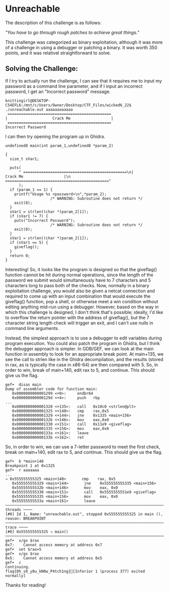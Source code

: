 # Unreachable 

The description of this challenge is as follows:

*"You have to go through rough patches to achieve great things."*

This challenge was categorized as binary exploitation, although it was more of a challenge in using a debugger or patching a binary. It was worth 350 points, and it was relativel straightforward to solve.

## Solving the Challenge:

If I try to actually run the challenge, I can see that it requires me to input my password as a command line parameter, and if I input an incorrect password, I get an "Incorrect password" message.
```
knittingirl@DESKTOP-C54EFL6:/mnt/c/Users/Owner/Desktop/CTF_Files/wicked6_22$ ./unreachable.out aaaaaaaaaaaa
 ==============================================
|                    Crack Me                  |
 ==============================================
Incorrect Password
```
I can then try opening the program up in Ghidra. 
```
undefined8 main(int param_1,undefined8 *param_2)

{
  size_t sVar1;
  
  puts(
      " ==============================================\n|                    Crack Me                  |\n =============================================="
      );
  if (param_1 == 1) {
    printf("Usage %s <password>\n",*param_2);
                    /* WARNING: Subroutine does not return */
    exit(0);
  }
  sVar1 = strlen((char *)param_2[1]);
  if (sVar1 != 7) {
    puts("Incorrect Password");
                    /* WARNING: Subroutine does not return */
    exit(0);
  }
  sVar1 = strlen((char *)param_2[1]);
  if (sVar1 == 5) {
    giveflag();
  }
  return 0;
}
```
Interesting! So, it looks like the program is designed so that the giveflag() function cannot be hit during normal operations, since the length of the password we submit would simultaneously have to 7 characters and 5 characters long to pass both of the checks. Now, normally in a binary exploitation challenge, you would also be given a netcat connection and required to come up with an input combination that would execute the giveflag() function, pop a shell, or otherwise meet a win condition without editing anything mid-run using a debugger. However, based on the way in which this challenge is designed, I don't think that's possible; ideally, I'd like to overflow the return pointer with the address of giveflag(), but the 7 character string length check will trigger an exit, and I can't use nulls in command line arguments.

Instead, the simplest approach is to use a debugger to edit variables during program execution. You could also patch the program in Ghidra, but I think the debugger approach is simpler. In GDB/GEF, we can look at the main function in assembly to look for an appropriate break point. At main+135, we see the call to strlen like in the Ghidra decompilation, and the results (stored in rax, as is typically the case in x86-64) are then compared with 5. So, in order to win, break of main+140, edit rax to 5, and continue. This should give us the flag.
```
gef➤  disas main
Dump of assembler code for function main:
   0x0000000000001299 <+0>:     endbr64
   0x000000000000129d <+4>:     push   rbp
...
   0x0000000000001320 <+135>:   call   0x10c0 <strlen@plt>
   0x0000000000001325 <+140>:   cmp    rax,0x5
   0x0000000000001329 <+144>:   jne    0x1335 <main+156>
   0x000000000000132b <+146>:   mov    eax,0x0
   0x0000000000001330 <+151>:   call   0x11e9 <giveflag>
   0x0000000000001335 <+156>:   mov    eax,0x0
   0x000000000000133a <+161>:   leave
   0x000000000000133b <+162>:   ret
```
So, in order to win, we can use a 7-letter password to meet the first check, break on main+140, edit rax to 5, and continue. This should give us the flag.

```
gef➤  b *main+140
Breakpoint 1 at 0x1325
gef➤  r aaaaaaa
...
→ 0x555555555325 <main+140>       cmp    rax, 0x5
   0x555555555329 <main+144>       jne    0x555555555335 <main+156>
   0x55555555532b <main+146>       mov    eax, 0x0
   0x555555555330 <main+151>       call   0x5555555551e9 <giveflag>
   0x555555555335 <main+156>       mov    eax, 0x0
   0x55555555533a <main+161>       leave
───────────────────────────────────────────────────────────────────────────────────────────────────────── threads ────
[#0] Id 1, Name: "unreachable.out", stopped 0x555555555325 in main (), reason: BREAKPOINT
─────────────────────────────────────────────────────────────────────────────────────────────────────────── trace ────
[#0] 0x555555555325 → main()
──────────────────────────────────────────────────────────────────────────────────────────────────────────────────────
gef➤  x/gx $rax
0x7:    Cannot access memory at address 0x7
gef➤  set $rax=5
gef➤  x/gx $rax
0x5:    Cannot access memory at address 0x5
gef➤  c
Continuing.
flag{0h_s0_y0u_kN0w_P4tch1ng}[Inferior 1 (process 377) exited normally]
```
Thanks for reading!
